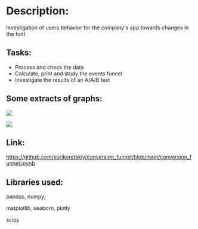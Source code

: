 # Description:
Investigation of users behavior for the company's app towards changes in the font

## Tasks:
- Process and check the data
- Calculate, print and study the events funnel
- Investigate the results of an A/A/B test

## Some extracts of graphs:
![](/images/Market%20share%20by%20Taxi%20companies.png)

![](/images/Number%20on%20rides%20by%20Dropoff%20locations.png)


## Link:
https://github.com/yurikoretskiy/conversion_funnel/blob/main/conversion_funnel.ipynb

## Libraries used:

pandas,
numpy,

matplotlib,
seaborn,
plotly

scipy
